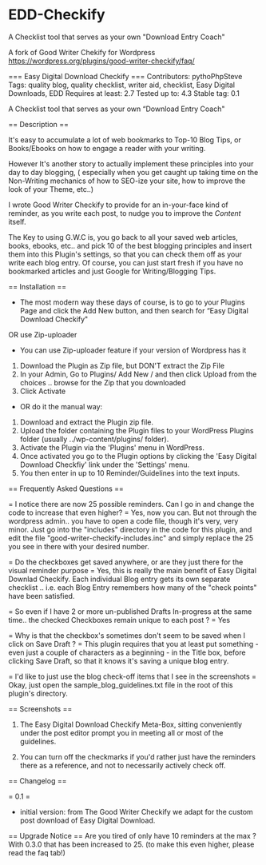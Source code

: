 # EDD-Checkify
 A Checklist tool that serves as your own "Download Entry Coach" 
 
 A fork of Good Writer Chekify for Wordpress https://wordpress.org/plugins/good-writer-checkify/faq/


=== Easy Digital Download Checkify  ===
Contributors: pythoPhpSteve
Tags: quality blog, quality checklist, writer aid, checklist, Easy Digital Downloads, EDD
Requires at least: 2.7
Tested up to: 4.3
Stable tag: 0.1

A Checklist tool that serves as your own “Download Entry Coach"

== Description ==

It's easy to accumulate a lot of web bookmarks to Top-10 Blog Tips, or Books/Ebooks on how to engage a reader with your writing. 

However It's another story to actually implement these principles into your day to day blogging, ( especially when you get caught up taking time on the Non-Writing mechanics of how to SEO-ize your site, how to improve the look of your Theme, etc..)

I wrote Good Writer Checkify to provide for an in-your-face kind of reminder, as you write each post, to nudge you to improve the *Content* itself.  

The Key to using G.W.C is, you go back to all your saved web articles, books, ebooks, etc.. and pick 10 of the best blogging principles and insert them into this Plugin's settings, so that you can check them off as your write each blog entry.  Of course, you can just start fresh if you have no bookmarked articles and just Google for Writing/Blogging Tips.

== Installation ==

* The most modern way these days of course, is to go to your Plugins Page and click the Add New button, and then
search for “Easy Digital Download Checkify"

OR use Zip-uploader

* You can use Zip-uploader feature if your version of Wordpress has it
1. Download the Plugin as Zip file, but DON'T extract the Zip File
2. In your Admin, Go to Plugins/ Add New / and then click Upload from the choices .. browse for the Zip that you downloaded
3. Click Activate

* OR do it the manual way:

1. Download and extract the Plugin zip file.
2. Upload the folder containing the Plugin files to your WordPress Plugins folder (usually ../wp-content/plugins/ folder).
3. Activate the Plugin via the 'Plugins' menu in WordPress.
4. Once activated you go to the Plugin options by clicking the 'Easy Digital Download Checkfiy' link under the 'Settings' menu.
5. You then enter in up to 10 Reminder/Guidelines into the text inputs.

== Frequently Asked Questions ==

= I notice there are now 25 possible reminders. Can I go in and change the code to increase that even higher? =
Yes, now you can. But not through the wordpress admin.. you have to open a code file, though it's very, very minor. 
 Just go into the "includes" directory in the code for this plugin, and edit the file "good-writer-checkify-includes.inc" and simply replace the 25 you see in there with your desired number.

= Do the checkboxes get saved anywhere, or are they just there for the visual reminder purpose =
Yes, this is really the main benefit of Easy Digital Downlad Checkify.  Each individual Blog entry gets its own separate checklist .. i.e. each Blog Entry remembers how many of the "check points" have been satisfied.

= So even if I have 2 or more un-published Drafts In-progress at the same time.. the checked Checkboxes remain unique to each post ? =
Yes

= Why is that the checkbox's sometimes don't seem to be saved when I click on Save Draft ?  =
  This plugin requires that you at least put something - even just a couple of characters as a beginning - in the Title box, before clicking Save Draft, so that it knows it's saving a unique blog entry.

= I'd like to just use the blog check-off items that I see in the screenshots =
Okay, just open the sample_blog_guidelines.txt file in the root of this plugin's directory.


== Screenshots ==

1. The Easy Digital Download Checkify Meta-Box, sitting conveniently under the post editor prompt you in meeting all or most of the guidelines.

2. You can turn off the checkmarks if you'd rather just have the reminders there as a reference, and not to necessarily actively check off.


== Changelog ==

= 0.1 =
* initial version: from The Good Writer Checkify we adapt for the custom post download of Easy Digital Download.


== Upgrade Notice ==
Are you tired of only have 10 reminders at the max ? With 0.3.0 that has been increased to 25. (to make this even higher, please read the faq tab!)
